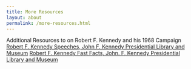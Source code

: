 ```yaml
---
title: More Resources
layout: about
permalink: /more-resources.html
---
```

Additional Resources to on Robert F. Kennedy and his 1968 Campaign
[Robert F. Kennedy Speeches, John F. Kennedy Presidential Library and Museum](https://www.jfklibrary.org/learn/about-jfk/the-kennedy-family/robert-f-kennedy/robert-f-kennedy-speeches)
[Robert F. Kennedy Fast Facts, John. F, Kennedy Presidential Library and Museum](https://www.jfklibrary.org/learn/about-jfk/the-kennedy-family/robert-f-kennedy/fast-facts-robert-f-kennedy)
